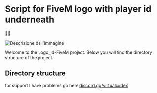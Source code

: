 # Script for FiveM logo with player id underneath

🙋🏻

![Descrizione dell'immagine](https://i.imgur.com/I3573iD.png)

Welcome to the Logo_id-FiveM project. Below you will find the directory structure of the project.

## Directory structure


for support I have problems go here [discord.gg/virtualcodex ](https://discord.com/invite/virtualcodex)
